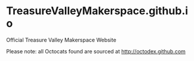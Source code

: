# TreasureValleyMakerspace.github.io
Official Treasure Valley Makerspace Website

Please note: all Octocats found are sourced at http://octodex.github.com
